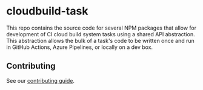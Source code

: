# cloudbuild-task

This repo contains the source code for several NPM packages
that allow for development of CI cloud build system tasks
using a shared API abstraction.
This abstraction allows the bulk of a task's code to be written once
and run in GitHub Actions, Azure Pipelines, or locally on a dev box.

## Contributing

See our [contributing guide](CONTRIBUTING.md).
